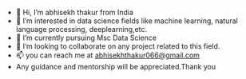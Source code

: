 - 👋 Hi, I’m abhisekh thakur from India
- 👀 I’m interested in data science fields like machine learning, natural language processing, deeplearning,etc.
- 🌱 I’m currently pursuing Msc Data Science
- 💞️ I’m looking to collaborate on any project related to this field.
- 📫 you can reach me at abhisekhthakur066@gmail.com
- Any guidance and mentorship will be appreciated.Thank you

<!---
abhisekhthakur/abhisekhthakur is a ✨ special ✨ repository because its `README.md` (this file) appears on your GitHub profile.
You can click the Preview link to take a look at your changes.
--->
